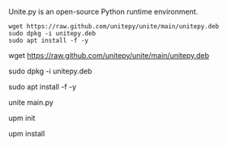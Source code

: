 Unite.py is an open-source Python runtime environment.



```console
wget https://raw.github.com/unitepy/unite/main/unitepy.deb
sudo dpkg -i unitepy.deb
sudo apt install -f -y
```
wget https://raw.github.com/unitepy/unite/main/unitepy.deb

sudo dpkg -i unitepy.deb

sudo apt install -f -y

unite main.py

upm init

upm install <package>
